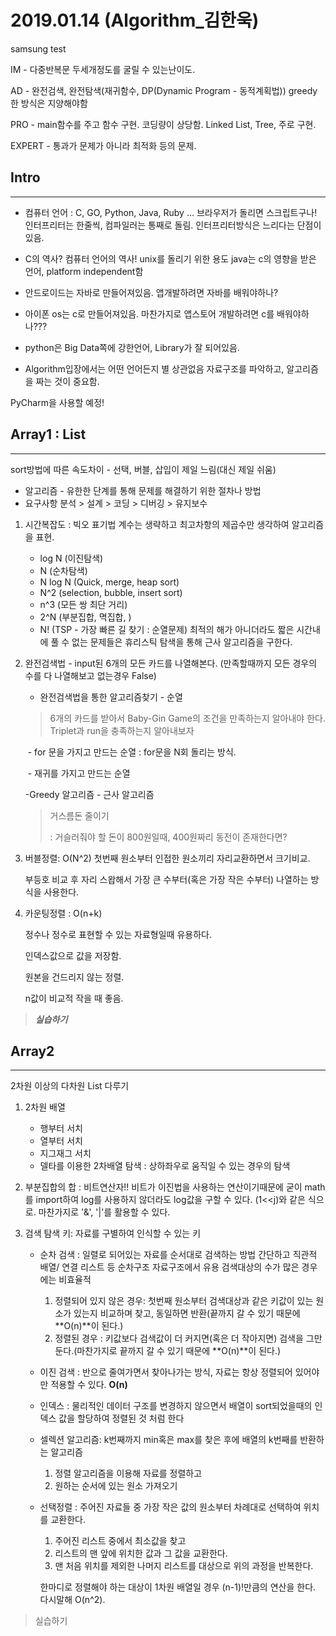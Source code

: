 # 2019.01.14 (Algorithm_김한욱)

samsung test

IM - 다중반복문 두세개정도를 굴릴 수 있는난이도.

AD - 완전검색, 완전탐색(재귀함수, DP(Dynamic Program - 동적계획법))
​	 greedy한 방식은 지양해야함

PRO - main함수를 주고 함수 구현. 코딩량이 상당함. Linked List, Tree, 주로 구현.

EXPERT - 통과가 문제가 아니라 최적화 등의 문제.

## Intro

---

- 컴퓨터 언어 : C, GO, Python, Java, Ruby ...
브라우저가 돌리면 스크립트구나!
인터프리터는 한줄씩, 컴파일러는 통째로 돌림.
인터프리터방식은 느리다는 단점이 있음.

- C의 역사? 컴퓨터 언어의 역사!
unix를 돌리기 위한 용도
java는 c의 영향을 받은 언어, platform independent함
- 안드로이드는 자바로 만들어져있음.
앱개발하려면 자바를 배워야하나?
- 아이폰 os는 c로 만들어져있음.
마찬가지로 앱스토어 개발하려면 c를 배워야하나???
- python은 Big Data쪽에 강한언어, Library가 잘 되어있음.
- Algorithm입장에서는 어떤 언어든지 별 상관없음
자료구조를 파악하고, 알고리즘을 짜는 것이 중요함.

PyCharm을 사용할 예정!

## Array1 : List

---

  sort방법에 따른 속도차이 - 선택, 버블, 삽입이 제일 느림(대신 제일 쉬움)

   - 알고리즘 - 유한한 단계를 통해 문제를 해결하기 위한 절차나 방법
   - 요구사항 분석 > 설계 > 코딩 > 디버깅 > 유지보수

  1. 시간복잡도 : 빅오 표기법
     계수는 생략하고 최고차항의 제곱수만 생각하여 알고리즘을 표현.

     - log N (이진탐색)
     - N (순차탐색)
     - N log N (Quick, merge, heap sort)
     - N^2 (selection, bubble, insert sort)
     - n^3 (모든 쌍 최단 거리)
     - 2^N (부분집합, 멱집합, )
     - N! (TSP - 가장 빠른 길 찾기 : 순열문제)
       최적의 해가 아니더라도 짧은 시간내에 풀 수 없는 문제들은 휴리스틱 탐색을 통해 근사 알고리즘을 구한다.

  2. 완전검색법 - input된 6개의 모든 카드를 나열해본다.
     (만족할때까지 모든 경우의 수를 다 나열해보고 없는경우 False)

     - 완전검색법을 통한 알고리즘찾기 - 순열

     > 6개의 카드를 받아서 Baby-Gin Game의 조건을 만족하는지 알아내야 한다. Triplet과 run을 충족하는지 알아내보자

     ​			- for 문을 가지고 만드는 순열 : for문을 N회 돌리는 방식.

     ​			- 재귀를 가지고 만드는 순열

     -Greedy 알고리즘 - 근사 알고리즘

     > 거스름돈 줄이기 
     >
     > : 거슬러줘야 할 돈이 800원일때, 400원짜리 동전이 존재한다면?

  3. 버블정렬: O(N^2)
     첫번째 원소부터 인접한 원소끼리 자리교환하면서 크기비교. 

     부등호 비교 후 자리 스왑해서 가장 큰 수부터(혹은 가장 작은 수부터) 나열하는 방식을 사용한다.

  4. 카운팅정렬 : O(n+k)

     정수나 정수로 표현할 수 있는 자료형일때 유용하다. 

     인덱스값으로 값을 저장함.

     원본을 건드리지 않는 정렬.

     n값이 비교적 작을 때 좋음.

>  ***실습하기***

## Array2

---

2차원 이상의 다차원 List 다루기

1. 2차원 배열
   - 행부터 서치
   - 열부터 서치
   - 지그재그 서치
   - 델타를 이용한 2차배열 탐색 : 상하좌우로 움직일 수 있는 경우의 탐색
2. 부분집합의 합 : 비트연산자!! 비트가 이진법을 사용하는 연산이기때문에 굳이 math를 import하여 log를 사용하지 않더라도 log값을 구할 수 있다. (1<<j)와 같은 식으로. 마찬가지로 '&', '|'를 활용할 수 있다.
3. 검색
   탐색 키: 자료를 구별하여 인식할 수 있는 키

   - 순차 검색 : 일렬로 되어있는 자료를 순서대로 검색하는 방법
         간단하고 직관적
       		     배열/ 연결 리스트 등 순차구조 자료구조에서 유용
                   검색대상의 수가 많은 경우에는 비효율적

     1. 정렬되어 있지 않은 경우: 첫번째 원소부터 검색대상과 같은 키값이 있는 원소가 있는지 비교하며 찾고, 동일하면 반환(끝까지 갈 수 있기 때문에 **O(n)**이 된다.)
     2. 정렬된 경우 : 키값보다 검색값이 더 커지면(혹은 더 작아지면) 검색을 그만둔다.(마찬가지로 끝까지 갈 수 있기 때문에 **O(n)**이 된다.)

   - 이진 검색 : 반으로 줄여가면서 찾아나가는 방식, 자료는 항상 정렬되어 있어야만 적용할 수 있다. **O(n)**

   - 인덱스 : 물리적인 데이터 구조를 변경하지 않으면서 배열이 sort되었을때의 인덱스 값을 할당하여 정렬된 것 처럼 한다

   - 셀렉션 알고리즘: k번째까지 min혹은 max를 찾은 후에 배열의 k번째를 반환하는 알고리즘

        1. 정렬 알고리즘을 이용해 자료를 정렬하고
        2. 원하는 순서에 있는 원소 가져오기

   - 선택정렬 : 주어진 자료들 중 가장 작은 값의 원소부터 차례대로 선택하여 위치를 교환한다. 

        1. 주어진 리스트 중에서 최소값을 찾고
        2. 리스트의 맨 앞에 위치한 값과 그 값을 교환한다.
        3. 맨 처음 위치를 제외한 나머지 리스트를 대상으로 위의 과정을 반복한다.

        한마디로 정렬해야 하는 대상이 1차원 배열일 경우 (n-1)!만큼의 연산을 한다. 다시말해 O(n^2).

> 실습하기